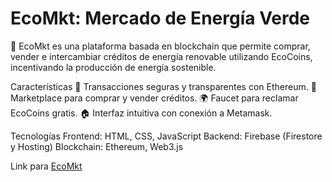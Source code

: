 # EcoMkt: Mercado de Energía Verde
🌻 EcoMkt es una plataforma basada en blockchain que permite comprar, vender e intercambiar créditos de energía renovable utilizando EcoCoins, incentivando la producción de energía sostenible.

Características
🔗 Transacciones seguras y transparentes con Ethereum.
🛒 Marketplace para comprar y vender créditos.
🌍 Faucet para reclamar EcoCoins gratis.
🏠 Interfaz intuitiva con conexión a Metamask.

Tecnologías
Frontend: HTML, CSS, JavaScript
Backend: Firebase (Firestore y Hosting)
Blockchain: Ethereum, Web3.js


Link para [EcoMkt](https://ecocoins.web.app/)
